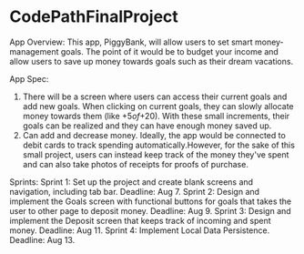 # CodePathFinalProject

App Overview: This app, PiggyBank, will allow users to set smart money-management goals. The point of it would be to budget your income and allow users to save up money towards goals such as their dream vacations.

App Spec: 
1. There will be a screen where users can access their current goals and add new goals. When clicking on current goals, they can slowly allocate money towards them (like +$5 of +$20). With these small increments, their goals can be realized and they can have enough money saved up.
2. Can add and decrease money. Ideally, the app would be connected to debit cards to track spending automatically.However, for the sake of this small project, users can instead keep track of the money they've spent and can also take photos of receipts for proofs of purchase.

Sprints: 
Sprint 1: Set up the project and create blank screens and navigation, including tab bar. Deadline: Aug 7.
Sprint 2: Design and implement the Goals screen with functional buttons for goals that takes the user to other page to deposit money. Deadline: Aug 9.
Sprint 3: Design and implement the Deposit screen that keeps track of incoming and spent money. Deadline: Aug 11.
Sprint 4: Implement Local Data Persistence. Deadline: Aug 13.

